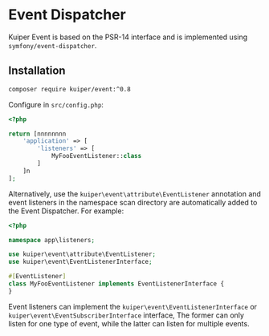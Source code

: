 # Event Dispatcher

Kuiper Event is based on the PSR-14 interface and is implemented using `symfony/event-dispatcher`.

## Installation

```bash
composer require kuiper/event:^0.8
```

Configure in `src/config.php`:

```php
<?php

return [nnnnnnnn
    'application' => [
        'listeners' => [
            MyFooEventListener::class
        ]
    ]n
];
```

Alternatively, use the `kuiper\event\attribute\EventListener`
annotation and event listeners in the namespace scan directory are automatically added to the Event Dispatcher.
For example:

```php
<?php

namespace app\listeners;

use kuiper\event\attribute\EventListener;
use kuiper\event\EventListenerInterface;

#[EventListener]
class MyFooEventListener implements EventListenerInterface {
}
```

Event listeners can implement the `kuiper\event\EventListenerInterface` or `kuiper\event\EventSubscriberInterface` interface,
The former can only listen for one type of event, while the latter can listen for multiple events.
